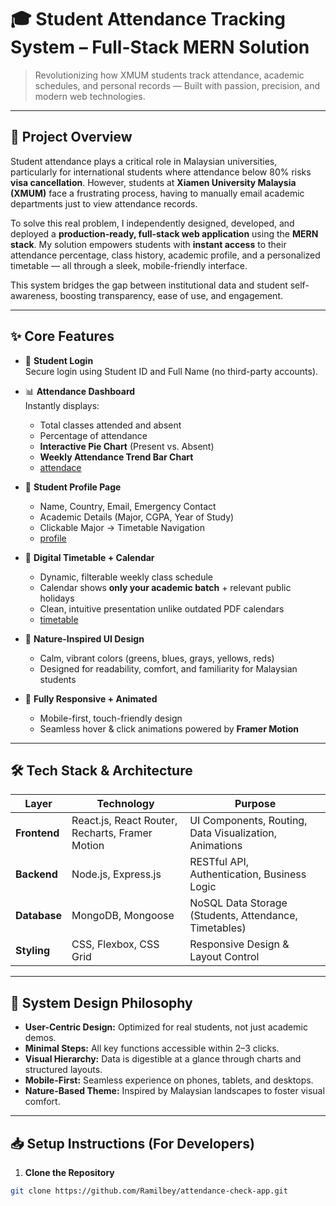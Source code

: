 # 🎓 Student Attendance Tracking System – Full-Stack MERN Solution

> Revolutionizing how XMUM students track attendance, academic schedules, and personal records — Built with passion, precision, and modern web technologies.

---

## 🚀 Project Overview

Student attendance plays a critical role in Malaysian universities, particularly for international students where attendance below 80% risks **visa cancellation**. However, students at **Xiamen University Malaysia (XMUM)** face a frustrating process, having to manually email academic departments just to view attendance records.

To solve this real problem, I independently designed, developed, and deployed a **production-ready, full-stack web application** using the **MERN stack**. My solution empowers students with **instant access** to their attendance percentage, class history, academic profile, and a personalized timetable — all through a sleek, mobile-friendly interface.

This system bridges the gap between institutional data and student self-awareness, boosting transparency, ease of use, and engagement.

---

## ✨ Core Features

- 🔐 **Student Login**  
Secure login using Student ID and Full Name (no third-party accounts).

- 📊 **Attendance Dashboard**  
Instantly displays:
  - Total classes attended and absent
  - Percentage of attendance
  - **Interactive Pie Chart** (Present vs. Absent)
  - **Weekly Attendance Trend Bar Chart**
  - [attendace](client/public/attendance.jpg)

- 👤 **Student Profile Page**
  - Name, Country, Email, Emergency Contact
  - Academic Details (Major, CGPA, Year of Study)
  - Clickable Major → Timetable Navigation
  - [profile](client/public/profileInfor.jpg)

- 📅 **Digital Timetable + Calendar**
  - Dynamic, filterable weekly class schedule  
  - Calendar shows **only your academic batch** + relevant public holidays  
  - Clean, intuitive presentation unlike outdated PDF calendars
  - [timetable](client/public/timetable.jpg)

- 🌿 **Nature-Inspired UI Design**
  - Calm, vibrant colors (greens, blues, grays, yellows, reds)
  - Designed for readability, comfort, and familiarity for Malaysian students

- 📱 **Fully Responsive + Animated**
  - Mobile-first, touch-friendly design
  - Seamless hover & click animations powered by **Framer Motion**

---

## 🛠️ Tech Stack & Architecture

| Layer           | Technology                                      | Purpose                                   |
|-----------------|-------------------------------------------------|------------------------------------------|
| **Frontend**    | React.js, React Router, Recharts, Framer Motion | UI Components, Routing, Data Visualization, Animations |
| **Backend**     | Node.js, Express.js                             | RESTful API, Authentication, Business Logic |
| **Database**    | MongoDB, Mongoose                               | NoSQL Data Storage (Students, Attendance, Timetables) |
| **Styling**     | CSS, Flexbox, CSS Grid                          | Responsive Design & Layout Control |

---

## 📐 System Design Philosophy

- **User-Centric Design:** Optimized for real students, not just academic demos.
- **Minimal Steps:** All key functions accessible within 2–3 clicks.
- **Visual Hierarchy:** Data is digestible at a glance through charts and structured layouts.
- **Mobile-First:** Seamless experience on phones, tablets, and desktops.
- **Nature-Based Theme:** Inspired by Malaysian landscapes to foster visual comfort.

---

## 📥 Setup Instructions (For Developers)

1. **Clone the Repository**
```bash
git clone https://github.com/Ramilbey/attendance-check-app.git
